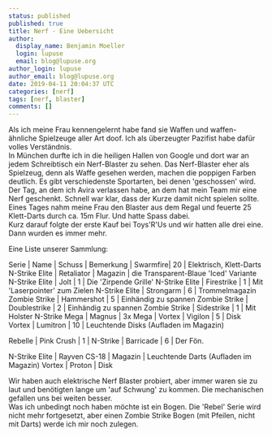 ```yaml
---
status: published
published: true
title: Nerf - Eine Uebersicht
author:
  display_name: Benjamin Moeller
  login: lupuse
  email: blog@lupuse.org
author_login: lupuse
author_email: blog@lupuse.org
date: 2019-04-11 20:04:37 UTC
categories: [nerf]
tags: [nerf, blaster]
comments: []
---
```


Als ich meine Frau kennengelernt habe fand sie Waffen und waffen-ähnliche Spielzeuge aller Art doof. Ich als überzeugter Pazifist habe dafür volles Verständnis.  
In München durfte ich in die heiligen Hallen von Google und dort war an jedem Schreibtisch ein Nerf-Blaster zu sehen. Das Nerf-Blaster eher als Spielzeug, denn als Waffe gesehen werden, machen die poppigen Farben deutlich. Es gibt verschiedenste Sportarten, bei denen 'geschossen' wird.  
Der Tag, an dem ich Avira verlassen habe, an dem hat mein Team mir eine Nerf geschenkt. Schnell war klar, dass der Kurze damit nicht spielen sollte. Eines Tages nahm meine Frau den Blaster aus dem Regal und feuerte 25 Klett-Darts durch ca. 15m Flur. Und hatte Spass dabei.  
Kurz darauf folgte der erste Kauf bei Toys'R'Us und wir hatten alle drei eine. Dann wurden es immer mehr.

Eine Liste unserer Sammlung:

Serie | Name | Schuss | Bemerkung
| Swarmfire| 20 | Elektrisch, Klett-Darts
N-Strike Elite | Retaliator | Magazin | die Transparent-Blaue 'Iced' Variante
N-Strike Elite | Jolt | 1 | Die 'Zirpende Grille'
N-Strike Elite | Firestrike | 1 | Mit 'Laserpointer' zum Zielen
N-Strike Elite | Strongarm | 6 | Trommelmagazin
Zombie Strike | Hammershot | 5 | Einhändig zu spannen
Zombie Strike | Doublestrike | 2 | Einhändig zu spannen
Zombie Strike | Sidestrike | 1 | Mit Holster
N-Strike Mega | Magnus | 3x Mega | 
Vortex | Vigilon | 5 | Disk
Vortex | Lumitron | 10 | Leuchtende Disks (Aufladen im Magazin)

Rebelle | Pink Crush | 1 | 
N-Strike | Barricade | 6 | Der Fön.

N-Strike Elite | Rayven CS-18 | Magazin | Leuchtende Darts (Aufladen im Magazin)
Vortex | Proton | Disk


Wir haben auch elektrische Nerf Blaster probiert, aber immer waren sie zu laut und benötigten lange um 'auf Schwung' zu kommen. Die mechanischen gefallen uns bei weiten besser.  
Was ich unbedingt noch haben möchte ist ein Bogen. Die 'Rebel' Serie wird nicht mehr fortgesetzt, aber einen Zombie Strike Bogen (mit Pfeilen, nicht mit Darts) werde ich mir noch zulegen.
